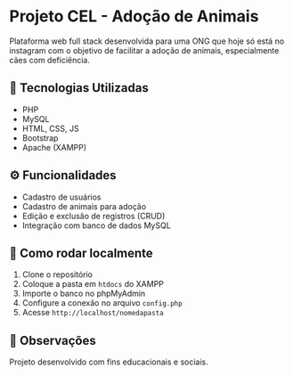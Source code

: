 # Projeto CEL - Adoção de Animais

Plataforma web full stack desenvolvida para uma ONG que hoje só está no instagram com o objetivo de facilitar a adoção de animais, especialmente cães com deficiência.

## 🔧 Tecnologias Utilizadas
- PHP
- MySQL
- HTML, CSS, JS
- Bootstrap
- Apache (XAMPP)

## ⚙️ Funcionalidades
- Cadastro de usuários
- Cadastro de animais para adoção
- Edição e exclusão de registros (CRUD)
- Integração com banco de dados MySQL

## 🚀 Como rodar localmente
1. Clone o repositório
2. Coloque a pasta em `htdocs` do XAMPP
3. Importe o banco no phpMyAdmin
4. Configure a conexão no arquivo `config.php`
5. Acesse `http://localhost/nomedapasta`

## 🐶 Observações
Projeto desenvolvido com fins educacionais e sociais.

